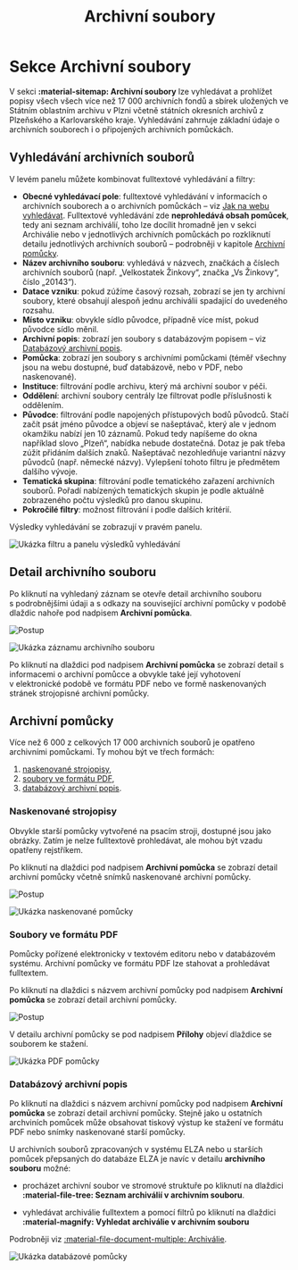 ﻿---
icon: material/sitemap
title: Archivní soubory
---
# Sekce Archivní soubory

V sekci **:material-sitemap: Archivní soubory** lze vyhledávat a prohlížet popisy všech všech více než 17 000 archivních fondů a sbírek uložených ve Státním oblastním archivu v Plzni včetně státních okresních archivů z Plzeňského a Karlovarského kraje. Vyhledávání zahrnuje základní údaje o archivních souborech i o připojených archivních pomůckách.

## Vyhledávání archivních souborů

V levém panelu můžete kombinovat fulltextové vyhledávání a filtry:

- **Obecné vyhledávací pole**: fulltextové vyhledávání v informacích o archivních souborech a o archivních pomůckách – viz [Jak na webu vyhledávat](../help/searching.md). Fulltextové vyhledávání zde **neprohledává obsah pomůcek**, tedy ani seznam archiválií, toho lze docílit hromadně jen v&nbsp;sekci Archiválie nebo v&nbsp;jednotlivých archivních pomůckách po rozkliknutí detailu jednotlivých archivních souborů – podrobněji v kapitole [Archivní pomůcky](#archivni-pomucky).
- **Název archivního souboru**: vyhledává v názvech, značkách a číslech archivních souborů (např. „Velkostatek Žinkovy“, značka „Vs Žinkovy“, číslo „20143“).
- **Datace vzniku**: pokud zúžíme časový rozsah, zobrazí se jen ty archivní soubory, které obsahují alespoň jednu archiválii spadající do uvedeného rozsahu.
- **Místo vzniku**: obvykle sídlo původce, případně více míst, pokud původce sídlo měnil.
- **Archivní popis**: zobrazí jen soubory s databázovým popisem – viz [Databázový archivní popis](#databazovy-archivni-popis).
- **Pomůcka**: zobrazí jen soubory s archivními pomůckami (téměř všechny jsou na webu dostupné, buď databázově, nebo v PDF, nebo naskenované).
- **Instituce**: filtrování podle archivu, který má archivní soubor v péči.
- **Oddělení**: archivní soubory centrály lze filtrovat podle příslušnosti k oddělením.
- **Původce**: filtrování podle napojených přístupových bodů původců. Stačí začít psát jméno původce a objeví se našeptávač, který ale v&nbsp;jednom okamžiku nabízí jen 10 záznamů. Pokud tedy napíšeme do okna například slovo „Plzeň“, nabídka nebude dostatečná. Dotaz je pak třeba zúžit přidáním dalších znaků. Našeptávač nezohledňuje variantní názvy původců (např. německé názvy). Vylepšení tohoto filtru je předmětem dalšího vývoje.
- **Tematická skupina**: filtrování podle tematického zařazení archivních souborů. Pořadí nabízených tematických skupin je podle aktuálně zobrazeného počtu výsledků pro danou skupinu.
- **Pokročilé filtry**: možnost filtrování i podle dalších kritérií.

Výsledky vyhledávání se zobrazují v&nbsp;pravém panelu. 

![Ukázka filtru a panelu výsledků vyhledávání](./img/search-results.png)

## Detail archivního souboru

Po kliknutí na vyhledaný záznam se otevře detail archivního souboru s&nbsp;podrobnějšími údaji a s&nbsp;odkazy na související archivní pomůcky v&nbsp;podobě dlaždic nahoře pod nadpisem **Archivní pomůcka**. 

![Postup](./img/fonds-result1.jpg)

![Ukázka záznamu archivního souboru](./img/fonds-detail.png)

Po kliknutí na dlaždici pod nadpisem **Archivní pomůcka** se zobrazí detail s informacemi o archivní pomůcce a obvykle také její vyhotovení v&nbsp;elektronické podobě ve formátu PDF nebo ve formě naskenovaných stránek strojopisné archivní pomůcky.

## Archivní pomůcky

Více než 6&nbsp;000 z celkových 17&nbsp;000 archivních souborů je opatřeno archivními pomůckami. 
Ty mohou být ve třech formách:

1. [naskenované strojopisy](#naskenovane-strojopisy),
2. [soubory ve formátu PDF](#soubory-ve-formatu-pdf),
3. [databázový archivní popis](#databazovy-archivni-popis).

### Naskenované strojopisy

Obvykle starší pomůcky vytvořené na psacím stroji, dostupné jsou jako obrázky. Zatím je nelze fulltextově prohledávat, ale mohou být vzadu opatřeny rejstříkem.

Po kliknutí na dlaždici pod nadpisem **Archivní pomůcka** se zobrazí detail archivní pomůcky včetně snímků naskenované archivní pomůcky. 

![Postup](./img/fonds-detail1.jpg)

![Ukázka naskenované pomůcky](./img/fonds-scan.jpg)

### Soubory ve formátu PDF

Pomůcky pořízené elektronicky v textovém editoru nebo v databázovém systému. Archivní pomůcky ve formátu PDF lze stahovat a prohledávat fulltextem.

Po kliknutí na dlaždici s názvem archivní pomůcky pod nadpisem **Archivní pomůcka** se zobrazí detail archivní pomůcky. 

![Postup](./img/fonds-detail2.png)

V detailu archivní pomůcky se pod nadpisem **Přílohy** objeví dlaždice se souborem ke stažení. 

![Ukázka PDF pomůcky](./img/fonds-pdf.png)

### Databázový archivní popis

Po kliknutí na dlaždici s názvem archivní pomůcky pod nadpisem **Archivní pomůcka** se zobrazí detail archivní pomůcky. Stejně jako u ostatních archviních pomůcek může obsahovat tiskový výstup ke stažení ve formátu PDF nebo snímky naskenované starší pomůcky. 

U archivních souborů zpracovaných v systému ELZA nebo u starších pomůcek přepsaných do databáze ELZA je navíc v detailu **archivního souboru** možné:

* procházet archivní soubor ve stromové struktuře po kliknutí na dlaždici **:material-file-tree: Seznam archiválií v archivním souboru**.

* vyhledávat archiválie fulltextem a pomocí filtrů po kliknutí na dlaždici **:material-magnify: Vyhledat archiválie v archivním souboru**

Podrobněji viz [:material-file-document-multiple: Archiválie](section-archdesc.md).

![Ukázka databázové pomůcky](./img/fonds-db.png)

